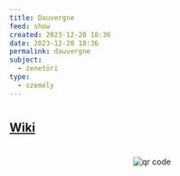 ```yaml
---
title: Dauvergne
feed: show
created: 2023-12-20 18:36
date: 2023-12-20 18:36
permalink: dauvergne
subject:
  - zenetöri
type:
  - személy
---
```

#

## [Wiki](https://www.wikiwand.com/en/Antoine_Dauvergne)


#
<p style="text-align: center;"><img src="https://chart.googleapis.com/chart?cht=qr&chl=https://notes.andrasdenes.com/dauvergne&chs=180x180&choe=UTF-8&chld=L|2" alt="qr code"></p>
